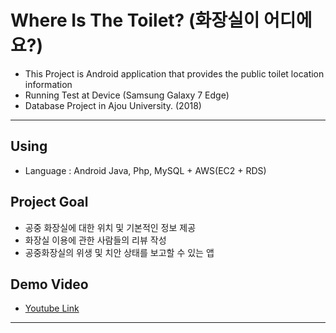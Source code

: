 # Where Is The Toilet? (화장실이 어디에요?)
- This Project is Android application that provides the public toilet location information
- Running Test at Device (Samsung Galaxy 7 Edge)
- Database Project in Ajou University. (2018)

***

## Using
- Language : Android Java, Php, MySQL + AWS(EC2 + RDS)

## Project Goal
- 공중 화장실에 대한 위치 및 기본적인 정보 제공
- 화장실 이용에 관한 사람들의 리뷰 작성
- 공중화장실의 위생 및 치안 상태를 보고할 수 있는 앱

## Demo Video
- [Youtube Link](https://www.youtube.com/watch?v=k8bISC6ApoI&t=7s)

***
